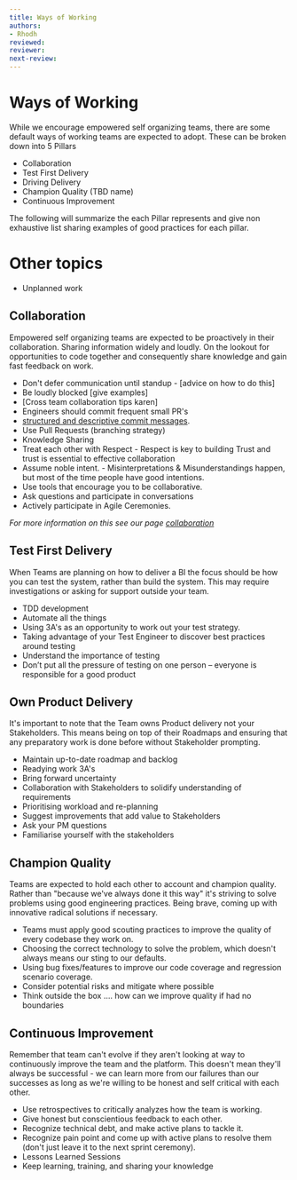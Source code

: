 ```yaml
---
title: Ways of Working
authors: 
- Rhodh
reviewed: 
reviewer:
next-review: 
---
```

# Ways of Working

While we encourage empowered self organizing teams, there are some default ways of working teams are expected to adopt. These can be broken down into 5 Pillars

 - Collaboration
 - Test First Delivery
 - Driving Delivery 
 - Champion Quality (TBD name)
 - Continuous Improvement

 The following will summarize the each Pillar represents and give non exhaustive list sharing examples of good practices for each pillar.

 # Other topics
 - Unplanned work

## Collaboration

Empowered self organizing teams are expected to be proactively in their collaboration. Sharing information widely and loudly. On the lookout for opportunities to code together and consequently share knowledge and gain fast feedback on work.  

- Don't defer communication until standup - [advice on how to do this]
- Be loudly blocked [give examples]
- [Cross team collaboration tips karen]
- Engineers should commit frequent small PR's
- [structured and descriptive commit messages](https://github.com/erlang/otp/wiki/writing-good-commit-messages).
- Use Pull Requests (branching strategy) 
- Knowledge Sharing
- Treat each other with Respect - Respect is key to building Trust and trust is essential to effective collaboration
- Assume noble intent.  - Misinterpretations & Misunderstandings happen, but most of the time people have good intentions. 
- Use tools that encourage you to be collaborative.
- Ask questions and participate in conversations
- Actively participate in Agile Ceremonies.  

_For more information on this see our page [collaboration](5.-Collaboration-&-Ops)_

## Test First Delivery

When Teams are planning on how to deliver a BI the focus should be how you can test the system, rather than build the system. This may require investigations or asking for support outside your team.

 - TDD development
 - Automate all the things
 - Using 3A's as an opportunity to work out your test strategy.
 - Taking advantage of your Test Engineer to discover best practices around testing
 - Understand the importance of testing
 - Don’t put all the pressure of testing on one person – everyone is responsible for a good product

## Own Product Delivery

It's important to note that the Team owns Product delivery not your Stakeholders. This means being on top of their Roadmaps and ensuring that any preparatory work is done before without Stakeholder prompting.

- Maintain up-to-date roadmap and backlog
- Readying work 3A's
- Bring forward uncertainty
- Collaboration with Stakeholders to solidify understanding of requirements
- Prioritising workload and re-planning
- Suggest improvements that add value to Stakeholders
- Ask your PM questions
- Familiarise yourself with the stakeholders

##  Champion Quality 

Teams are expected to hold each other to account and champion quality. Rather than "because we've always done it this way" it's striving to solve problems using good engineering practices. Being brave, coming up with innovative radical solutions if necessary.

- Teams must apply good scouting practices to improve the quality of every codebase they work on.
- Choosing the correct technology to solve the problem, which doesn't always means our sting to our defaults.
- Using bug fixes/features to improve our code coverage and regression scenario coverage.
- Consider potential risks and mitigate where possible
- Think outside the box .... how can we improve quality if had no boundaries

## Continuous Improvement

Remember that team can't evolve if they aren't looking at way to continuously improve the team and the platform. This doesn't mean they'll always be successful - we can learn more from our failures than our successes as long as we're willing to be honest and self critical with each other.

 - Use retrospectives to critically analyzes how the team is working.
 - Give honest but conscientious feedback to each other.
 - Recognize technical debt, and make active plans to tackle it.
 - Recognize pain point and come up with active plans to resolve them (don't just leave it to the next sprint ceremony).
 - Lessons Learned Sessions
 - Keep learning, training, and sharing your knowledge





